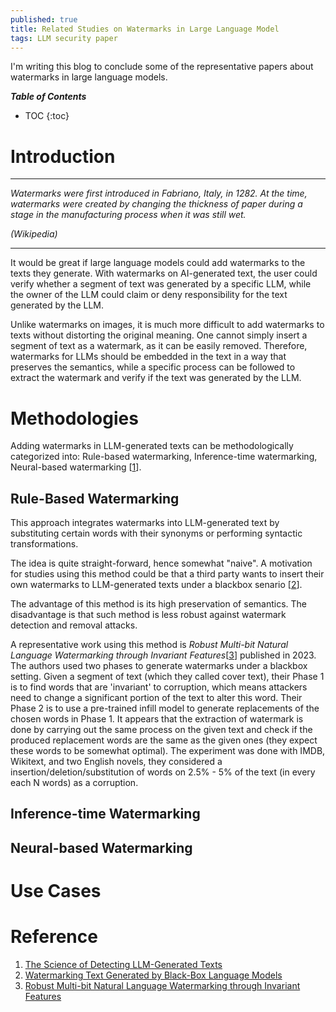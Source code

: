 ```yaml
---
published: true
title: Related Studies on Watermarks in Large Language Model
tags: LLM security paper
---
```

I'm writing this blog to conclude some of the representative papers about watermarks in large language models. 

***Table of Contents***
* TOC
{:toc}

# Introduction
---

*Watermarks were first introduced in Fabriano, Italy, in 1282. At the time, watermarks were created by changing the thickness of paper during a stage in the manufacturing process when it was still wet.*

*(Wikipedia)*

---
It would be great if large language models could add watermarks to the texts they generate. With watermarks on AI-generated text, the user could verify whether a segment of text was generated by a specific LLM, while the owner of the LLM could claim or deny responsibility for the text generated by the LLM.

Unlike watermarks on images, it is much more difficult to add watermarks to texts without distorting the original meaning. One cannot simply insert a segment of text as a watermark, as it can be easily removed. Therefore, watermarks for LLMs should be embedded in the text in a way that preserves the semantics, while a specific process can be followed to extract the watermark and verify if the text was generated by the LLM.

# Methodologies
Adding watermarks in LLM-generated texts can be methodologically categorized into: Rule-based watermarking, Inference-time watermarking, Neural-based watermarking \[[1]\]. 

## Rule-Based Watermarking
This approach integrates watermarks into LLM-generated text by substituting certain words with their synonyms or performing syntactic transformations.

The idea is quite straight-forward, hence somewhat "naive". A motivation for studies using this method could be that a third party wants to insert their own watermarks to LLM-generated texts under a blackbox senario \[[2]\]. 

The advantage of this method is its high preservation of semantics. The disadvantage is that such method is less robust against watermark detection and removal attacks.

A representative work using this method is *Robust Multi-bit Natural Language Watermarking through Invariant Features*\[[3]\] published in 2023. The authors used two phases to generate watermarks under a blackbox setting. Given a segment of text (which they called cover text), their Phase 1 is to find words that are 'invariant' to corruption, which means attackers need to change a significant portion of the text to alter this word. Their Phase 2 is to use a pre-trained infill model to generate replacements of the chosen words in Phase 1. It appears that the extraction of watermark is done by carrying out the same process on the given text and check if the produced replacement words are the same as the given ones (they expect these words to be somewhat optimal). The experiment was done with IMDB, Wikitext, and two English novels, they considered a insertion/deletion/substitution of words on 2.5% - 5% of the text (in every each N words) as a corruption. 
## Inference-time Watermarking

## Neural-based Watermarking

# Use Cases

# Reference
1. [The Science of Detecting LLM-Generated Texts](https://arxiv.org/pdf/2303.07205) 
2. [Watermarking Text Generated by Black-Box Language Models](https://arxiv.org/pdf/2305.08883)
3. [Robust Multi-bit Natural Language Watermarking through Invariant Features](https://arxiv.org/pdf/2305.01904)

[1]: https://arxiv.org/pdf/2303.07205
[2]: https://arxiv.org/pdf/2305.08883
[3]: https://arxiv.org/pdf/2305.01904

